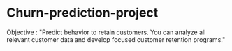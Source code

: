 # Churn-prediction-project
Objective : "Predict behavior to retain customers. You can analyze all relevant customer data and develop focused customer retention programs." 

